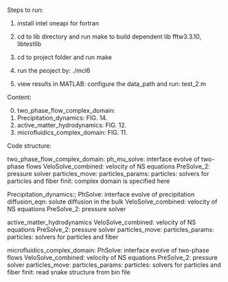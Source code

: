 Steps to run:

1. install intel oneapi for fortran 

2. cd to lib directory and run make to build dependent lib
   fftw3.3.10, libtestlib

3. cd to project folder and run make

4. run the peoject by:  ./mcl6

5. view results in MATLAB:  configure the data_path and run: test_2.m 



Content:

0. two_phase_flow_complex_domain:
1. Precipitation_dynamics: FIG. 14. 
2. active_matter_hydrodynamics: FIG. 12.
3. microfluidics_complex_domain: FIG. 11.


Code structure:

two_phase_flow_complex_domain:
ph_mu_solve: interface evolve of two-phase flows
VeloSolve_combined: velocity of NS equations
PreSolve_2: pressure solver
particles_move: 
particles_params: 
particles: solvers for particles and fiber
finit: complex domain is specified here



Precipitation_dynamics:;
PhSolve: interface evolve of precipitation
diffusion_eqn: solute diffusion in the bulk
VeloSolve_combined: velocity of NS equations
PreSolve_2: pressure solver

active_matter_hydrodynamics
VeloSolve_combined: velocity of NS equations
PreSolve_2: pressure solver
particles_move: 
particles_params: 
particles: solvers for particles and fiber

microfluidics_complex_domain:
PhSolve: interface evolve of two-phase flows
VeloSolve_combined: velocity of NS equations
PreSolve_2: pressure solver
particles_move: 
particles_params: 
particles: solvers for particles and fiber
finit: read snake structure from bin file





